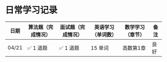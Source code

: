 # 日常学习记录

| 日期  | 算法题（完成情况） | 面试题（完成情况） | 英语学习（单词数） | 数学学习（章节） | 备注 |
| ----- | ------------------ | ------------------ | ------------------ | ---------------- | ---- |
| 04/21 | ✅ 1 道题           | ✅ 1 道题           | 15 单词            | 高数第1章        | 良好 |
